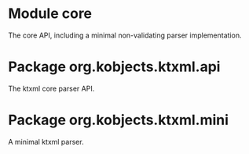 # Module core

The core API, including a minimal non-validating parser implementation.

# Package org.kobjects.ktxml.api

The ktxml core parser API.

# Package org.kobjects.ktxml.mini

A minimal ktxml parser.
